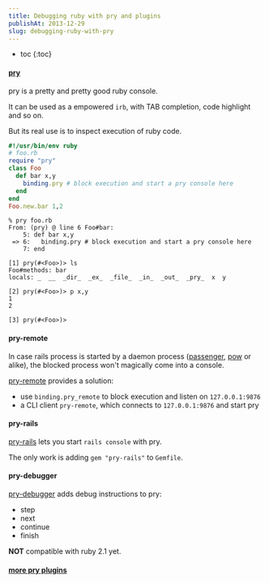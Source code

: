 ```yaml
---
title: Debugging ruby with pry and plugins
publishAt: 2013-12-29
slug: debugging-ruby-with-pry
---
```


- toc
{:toc}

#### [pry](https://github.com/pry/pry/)

pry is a pretty and pretty good ruby console.

It can be used as a empowered `irb`, with TAB completion, code highlight and so on.

But its real use is to inspect execution of ruby code.

~~~ ruby
#!/usr/bin/env ruby
# foo.rb
require "pry"
class Foo
  def bar x,y
    binding.pry # block execution and start a pry console here
  end
end
Foo.new.bar 1,2
~~~

~~~ shell
% pry foo.rb
From: (pry) @ line 6 Foo#bar:
    5: def bar x,y
 => 6:   binding.pry # block execution and start a pry console here
    7: end

[1] pry(#<Foo>)> ls
Foo#methods: bar
locals: _  __  _dir_  _ex_  _file_  _in_  _out_  _pry_  x  y

[2] pry(#<Foo>)> p x,y
1
2

[3] pry(#<Foo>)>
~~~

#### pry-remote

In case rails process is started by a daemon process ([passenger](https://www.phusionpassenger.com/), [pow](http://pow.cx/) or alike),
the blocked process won't magically come into a console.

[pry-remote](https://github.com/Mon-Ouie/pry-remote) provides a solution:

- use `binding.pry_remote` to block execution and listen on `127.0.0.1:9876`
- a CLI client `pry-remote`, which connects to `127.0.0.1:9876` and start pry

#### pry-rails

[pry-rails](https://github.com/rweng/pry-rails)
lets you start `rails console` with pry.

The only work is adding `gem "pry-rails"` to `Gemfile`.

#### pry-debugger

[pry-debugger](https://github.com/nixme/pry-debugger)
adds debug instructions to pry:

- step
- next
- continue
- finish

**NOT** compatible with ruby 2.1 yet.

#### [more pry plugins](https://github.com/pry/pry/wiki/Available-plugins)
